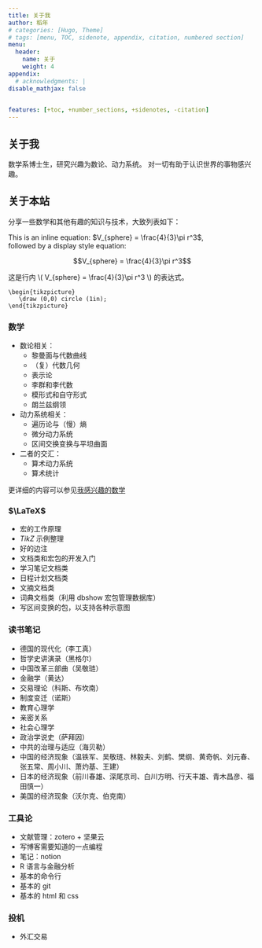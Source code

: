 ```yaml
---
title: 关于我
author: 稻年
# categories: [Hugo, Theme]
# tags: [menu, TOC, sidenote, appendix, citation, numbered section]
menu:
  header:
    name: 关于
    weight: 4
appendix:
  # acknowledgments: |
disable_mathjax: false
   

features: [+toc, +number_sections, +sidenotes, -citation]
---
```




## 关于我

数学系博士生，研究兴趣为数论、动力系统。 对一切有助于认识世界的事物感兴趣。

## 关于本站
分享一些数学和其他有趣的知识与技术，大致列表如下：

This is an inline equation: $V_{sphere} = \frac{4}{3}\pi r^3$,<br>
followed by a display style equation:

$$V_{sphere} = \frac{4}{3}\pi r^3$$

这是行内 \\( V_{sphere} = \frac{4}{3}\pi r^3 \\) 的表达式。

<center>
<script type="text/tikz">
  \begin{tikzpicture}
    \draw (0,0) circle (1in);
  \end{tikzpicture}
</script>
</center>

```tikzjax
\begin{tikzpicture}
   \draw (0,0) circle (1in);
\end{tikzpicture}
```

### 数学 

* 数论相关：
  * 黎曼面与代数曲线
  * （复）代数几何
  * 表示论
  * 李群和李代数
  * 模形式和自守形式
  * 朗兰兹纲领
* 动力系统相关：
  * 遍历论与（慢）熵
  * 微分动力系统
  * 区间交换变换与平坦曲面
* 二者的交汇：
  * 算术动力系统
  * 算术统计

更详细的内容可以参见[我感兴趣的数学](/post/2022/12/25/my-math-interests/)


### $\LaTeX$

* 宏的工作原理
* $TikZ$ 示例整理
* 好的边注
* 文档类和宏包的开发入门
* 学习笔记文档类
* 日程计划文档类
* 文摘文档类
* 词典文档类（利用 dbshow 宏包管理数据库）
* 写区间变换的包，以支持各种示意图

### 读书笔记
* 德国的现代化（李工真）
* 哲学史讲演录（黑格尔）
* 中国改革三部曲（吴敬琏）
* 金融学（黄达）
* 交易理论（科斯、布坎南）
* 制度变迁（诺斯）
* 教育心理学
* 亲密关系
* 社会心理学
* 政治学说史（萨拜因）
* 中共的治理与适应（海贝勒）
* 中国的经济现象（温铁军、吴敬琏、林毅夫、刘鹤、樊纲、黄奇帆、刘元春、张五常、周小川、萧灼基、王建）
* 日本的经济现象（前川春雄、深尾京司、白川方明、行天丰雄、青木昌彦、福田慎一）
* 美国的经济现象（沃尔克、伯克南）


### 工具论
* 文献管理：zotero + 坚果云
* 写博客需要知道的一点编程
* 笔记：notion
* R 语言与金融分析
* 基本的命令行 
* 基本的 git
* 基本的 html 和 css


### 投机
* 外汇交易

